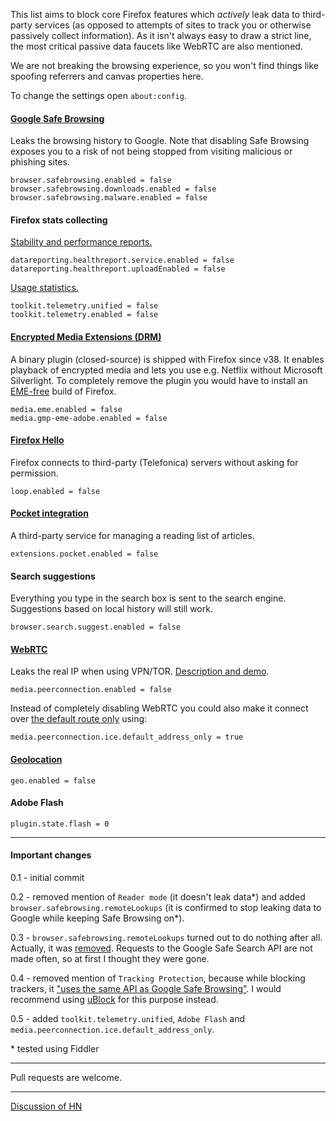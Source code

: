 This list aims to block core Firefox features which *actively* leak data to third-party services (as opposed to attempts of sites to track you or otherwise passively collect information). As it isn't always easy to draw a strict line, the most critical passive data faucets like WebRTC are also mentioned.

We are not breaking the browsing experience, so you won't find things like spoofing referrers and canvas properties here.

To change the settings open ```about:config```.

#### [Google Safe Browsing](https://support.mozilla.org/en-US/kb/how-does-phishing-and-malware-protection-work)

Leaks the browsing history to Google. Note that disabling Safe Browsing exposes you to a risk of not being stopped from visiting malicious or phishing sites.
```
browser.safebrowsing.enabled = false
browser.safebrowsing.downloads.enabled = false
browser.safebrowsing.malware.enabled = false
```

#### Firefox stats collecting

[Stability and performance reports.](https://www.mozilla.org/en-US/privacy/firefox/#health-report)
```
datareporting.healthreport.service.enabled = false
datareporting.healthreport.uploadEnabled = false
```

[Usage statistics.](https://www.mozilla.org/en-US/privacy/firefox/#telemetry)
```
toolkit.telemetry.unified = false
toolkit.telemetry.enabled = false
```

#### [Encrypted Media Extensions (DRM)](https://wiki.mozilla.org/Media/EME)

A binary plugin (closed-source) is shipped with Firefox since v38. It enables playback of encrypted media and lets you use e.g. Netflix without Microsoft Silverlight. To completely remove the plugin you would have to install an [EME-free](http://download.cdn.mozilla.net/pub/firefox/releases/latest/win32-EME-free/) build of Firefox.
```
media.eme.enabled = false
media.gmp-eme-adobe.enabled = false
```

#### [Firefox Hello](https://support.mozilla.org/en-US/kb/firefox-hello-video-and-voice-conversations-online)

Firefox connects to third-party (Telefonica) servers without asking for permission.
```
loop.enabled = false
```

#### [Pocket integration](https://support.mozilla.org/en-US/kb/save-web-pages-later-pocket-firefox)

A third-party service for managing a reading list of articles.
```
extensions.pocket.enabled = false
```

#### Search suggestions

Everything you type in the search box is sent to the search engine. Suggestions based on local history will still work.
```
browser.search.suggest.enabled = false
```

#### [WebRTC](https://wiki.mozilla.org/Media/WebRTC)

Leaks the real IP when using VPN/TOR. [Description and demo](https://github.com/diafygi/webrtc-ips).
```
media.peerconnection.enabled = false
```

Instead of completely disabling WebRTC you could also make it connect over [the default route only](https://wiki.mozilla.org/Media/WebRTC/Privacy) using:
```
media.peerconnection.ice.default_address_only = true
```

#### [Geolocation](https://www.mozilla.org/en-US/firefox/geolocation/)
```
geo.enabled = false
```

#### Adobe Flash
```
plugin.state.flash = 0
```

---

#### Important changes
0.1 - initial commit

0.2 - removed mention of ```Reader mode``` (it doesn't leak data\*) and added ```browser.safebrowsing.remoteLookups``` (it is confirmed to stop leaking data to Google while keeping Safe Browsing on\*).

0.3 - ```browser.safebrowsing.remoteLookups``` turned out to do nothing after all. Actually, it was [removed](https://bugzilla.mozilla.org/show_bug.cgi?id=388652). Requests to the Google Safe Search API are not made often, so at first I thought they were gone.

0.4 - removed mention of ```Tracking Protection```, because while blocking trackers, it ["uses the same API as Google Safe Browsing"](https://github.com/amq/firefox-debloat/pull/2#issuecomment-115728580). I would recommend using [uBlock](https://github.com/chrisaljoudi/uBlock) for this purpose instead.

0.5 - added ```toolkit.telemetry.unified```, ```Adobe Flash``` and ```media.peerconnection.ice.default_address_only```.

\* tested using Fiddler


---

Pull requests are welcome.

---

[Discussion of HN](https://news.ycombinator.com/item?id=9779440)
